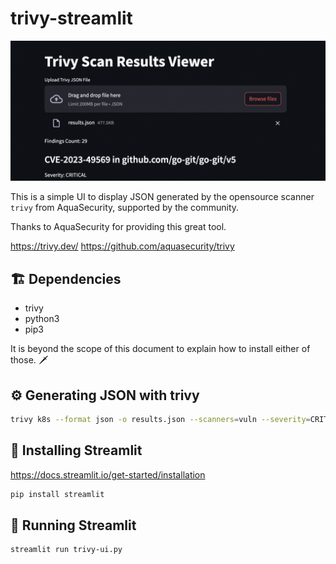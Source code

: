# trivy-streamlit

![trivy-ui](assets/scanResults.png)

This is a simple UI to display JSON generated by the opensource scanner `trivy` from AquaSecurity, 
supported by the community.


Thanks to AquaSecurity for providing this great tool.

https://trivy.dev/
https://github.com/aquasecurity/trivy


## 🏗️ Dependencies

* trivy
* python3
* pip3

It is beyond the scope of this document to explain how to install either of those. 🗡️

## ⚙️ Generating JSON with trivy

```bash
trivy k8s --format json -o results.json --scanners=vuln --severity=CRITICAL --report=all cluster
```

## 🪇 Installing Streamlit

https://docs.streamlit.io/get-started/installation

```bash
pip install streamlit
```

## 🏃 Running Streamlit

```bash
streamlit run trivy-ui.py
```
